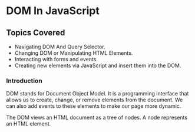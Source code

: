 # DOM In JavaScript

## Topics Covered

- Navigating DOM And Query Selector.
- Changing DOM or Manipulating HTML Elements.
- Interacting with forms and events.
- Creating new elements via JavaScript and insert them into the DOM.

### Introduction

DOM stands for Document Object Model. It is a programming interface that allows us to create, change, or remove elements from the document. We can also add events to these elements to make our page more dynamic.

The DOM views an HTML document as a tree of nodes. A node represents an HTML element.
